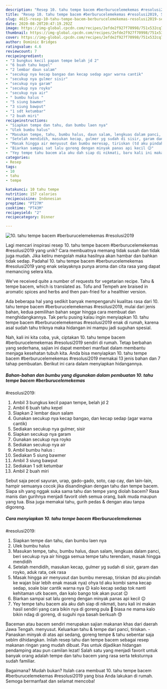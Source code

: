```yaml
---
description: "Resep 10. tahu tempe bacem #berburucelemekemas #resolusi2019, Sempurna"
title: "Resep 10. tahu tempe bacem #berburucelemekemas #resolusi2019, Sempurna"
slug: 4615-resep-10-tahu-tempe-bacem-berburucelemekemas-resolusi2019-sempurna
date: 2020-08-20T20:47:19.292Z
image: https://img-global.cpcdn.com/recipes/2efde2f927f70998/751x532cq70/10-tahu-tempe-bacem-berburucelemekemas-resolusi2019-foto-resep-utama.jpg
thumbnail: https://img-global.cpcdn.com/recipes/2efde2f927f70998/751x532cq70/10-tahu-tempe-bacem-berburucelemekemas-resolusi2019-foto-resep-utama.jpg
cover: https://img-global.cpcdn.com/recipes/2efde2f927f70998/751x532cq70/10-tahu-tempe-bacem-berburucelemekemas-resolusi2019-foto-resep-utama.jpg
author: Dominic Bridges
ratingvalue: 4.6
reviewcount: 7
recipeingredient:
- "3 bungkus kecil papan tempe belah jd 2"
- "6 buah tahu kepel"
- "2 lembar daun salam"
- "secukup nya kecap bangao dan kecap sedap agar warna cantik"
- "secukup nya gulmer sisir"
- "secukup nya garam"
- "secukup nya royko"
- "secukup nya air"
- " bumbu halus "
- "5 siung bawmer"
- "3 siung bawput"
- "1 sdt ketumbar"
- "2 buah miri"
recipeinstructions:
- "Siapkan tempe dan tahu, dan bumbu laen nya"
- "Ulek bumbu halus"
- "Masukan tempe, tahu, bumbu halus, daun salam, lengkuas dalam panci, beri secukup nya air hingga semua tempe tahu terendam, masak hingga mendidih"
- "Setelah mendidih, masukan kecap, gulmer yg sudah di sisir, garam dan royko, aduk rata, cek rasa"
- "Masak hingga air menyusut dan bumbu meresap, tiriskan (td aku pindah ke wajan biar lebih enak masak nya) ohya td aku kombi sama kecap sedap, soale biar cantik warna nya 😉 kalo kecap sedap tok nanti kehitaman utk bacem, dan kalo bango tok akan pucat 😉"
- "Biarkan sampai sat lalu goreng dengan minyak panas api kecil 😉"
- "Yey tempe tahu bacem ala aku dah siap di nikmati, baru kali ini makan hasil sendiri yang cara bikin nya di goreng pula 🤣 biasa ne mama kalo bikin ndag di goreng, di suguhi nya basah berkuah 😓"
categories:
- Resep
tags:
- 10
- tahu
- tempe

katakunci: 10 tahu tempe 
nutrition: 157 calories
recipecuisine: Indonesian
preptime: "PT27M"
cooktime: "PT43M"
recipeyield: "2"
recipecategory: Dinner

---
```



![10. tahu tempe bacem #berburucelemekemas
#resolusi2019](https://img-global.cpcdn.com/recipes/2efde2f927f70998/751x532cq70/10-tahu-tempe-bacem-berburucelemekemas-resolusi2019-foto-resep-utama.jpg)

Lagi mencari inspirasi resep 10. tahu tempe bacem #berburucelemekemas
#resolusi2019 yang unik? Cara membuatnya memang tidak susah dan tidak juga mudah. Jika keliru mengolah maka hasilnya akan hambar dan bahkan tidak sedap. Padahal 10. tahu tempe bacem #berburucelemekemas
#resolusi2019 yang enak selayaknya punya aroma dan cita rasa yang dapat memancing selera kita.

We&#39;ve received quite a number of requests for vegetarian recipe. Tahu &amp; tempe bacem, which is translated as. Tofu and Tempeh are braised in aromatic spices and herbs and then pan-fried for a healthier version.

Ada beberapa hal yang sedikit banyak mempengaruhi kualitas rasa dari 10. tahu tempe bacem #berburucelemekemas
#resolusi2019, mulai dari jenis bahan, kedua pemilihan bahan segar hingga cara membuat dan menghidangkannya. Tak perlu pusing kalau ingin menyiapkan 10. tahu tempe bacem #berburucelemekemas
#resolusi2019 enak di rumah, karena asal sudah tahu triknya maka hidangan ini mampu jadi suguhan spesial.


Nah, kali ini kita coba, yuk, ciptakan 10. tahu tempe bacem #berburucelemekemas
#resolusi2019 sendiri di rumah. Tetap berbahan yang sederhana, sajian ini dapat memberi manfaat dalam membantu menjaga kesehatan tubuh kita. Anda bisa menyiapkan 10. tahu tempe bacem #berburucelemekemas
#resolusi2019 memakai 13 jenis bahan dan 7 tahap pembuatan. Berikut ini cara dalam menyiapkan hidangannya.

<!--inarticleads1-->

##### Bahan-bahan dan bumbu yang digunakan dalam pembuatan 10. tahu tempe bacem #berburucelemekemas
#resolusi2019:

1. Ambil 3 bungkus kecil papan tempe, belah jd 2
1. Ambil 6 buah tahu kepel
1. Siapkan 2 lembar daun salam
1. Gunakan secukup nya kecap bangao, dan kecap sedap (agar warna cantik)
1. Sediakan secukup nya gulmer, sisir
1. Siapkan secukup nya garam
1. Gunakan secukup nya royko
1. Sediakan secukup nya air
1. Ambil  bumbu halus :
1. Sediakan 5 siung bawmer
1. Ambil 3 siung bawput
1. Sediakan 1 sdt ketumbar
1. Ambil 2 buah miri


Sebut saja pecel sayuran, urap, gado-gado, soto, cap cay, dan lain-lain, hampir semuanya cocok jika disandingkan dengan tahu dan tempe bacem. Siapa sih yang nggak suka sama tahu dan tempe yang diolah bacem? Rasa manis dan gurihnya menjadi favorit oleh semua orang, baik muda maupun yang tua. Bisa juga memakai tahu, gurih pedas &amp; dengan atau tanpa digoreng. 

<!--inarticleads2-->

##### Cara menyiapkan 10. tahu tempe bacem #berburucelemekemas
#resolusi2019:

1. Siapkan tempe dan tahu, dan bumbu laen nya
1. Ulek bumbu halus
1. Masukan tempe, tahu, bumbu halus, daun salam, lengkuas dalam panci, beri secukup nya air hingga semua tempe tahu terendam, masak hingga mendidih
1. Setelah mendidih, masukan kecap, gulmer yg sudah di sisir, garam dan royko, aduk rata, cek rasa
1. Masak hingga air menyusut dan bumbu meresap, tiriskan (td aku pindah ke wajan biar lebih enak masak nya) ohya td aku kombi sama kecap sedap, soale biar cantik warna nya 😉 kalo kecap sedap tok nanti kehitaman utk bacem, dan kalo bango tok akan pucat 😉
1. Biarkan sampai sat lalu goreng dengan minyak panas api kecil 😉
1. Yey tempe tahu bacem ala aku dah siap di nikmati, baru kali ini makan hasil sendiri yang cara bikin nya di goreng pula 🤣 biasa ne mama kalo bikin ndag di goreng, di suguhi nya basah berkuah 😓


Baceman atau bacem sendiri merupakan sajian makanan khas dari daerah Jawa Tengah. menyusut. Keluarkan tahu &amp; tempe dari panci, tiriskan. - Panaskan minyak di atas api sedang, goreng tempe &amp; tahu sebentar saja seblm dihidangkan. Inilah resep tahu dan tempe bacem sebagai resep makanan ringan yang mudah dibuat. Pas untuk dijadikan hidangan pendamping atau pun camilan lezat! Salah satu yang menjadi favorit untuk banyak orang adalah tempe dan tahu bacem yang rasa serta teksturnya sudah familiar. 

Bagaimana? Mudah bukan? Itulah cara membuat 10. tahu tempe bacem #berburucelemekemas
#resolusi2019 yang bisa Anda lakukan di rumah. Semoga bermanfaat dan selamat mencoba!
